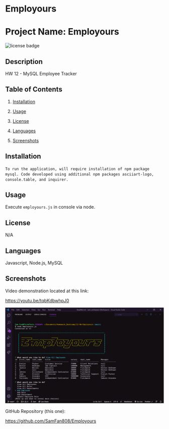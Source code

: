 # Employours

# Project Name: Employours

![license badge](https://img.shields.io/static/v1?label=license&message=none&color=blue)

## Description

HW 12 - MySQL Employee Tracker

## Table of Contents

1. [Installation](#installation)

2. [Usage](#usage)

3. [License](#license)

4. [Languages](#languages)

5. [Screenshots](#screenshots)

## Installation

`To run the application, will require installation of npm package mysql. Code developed using additional npm packages asciiart-logo, console.table, and inquirer.`

## Usage

Execute `employours.js` in console via node.

## License

N/A

## Languages

Javascript, Node.js, MySQL

## Screenshots

Video demonstration located at this link:

https://youtu.be/tqbKdbwhpJ0

<img src="./images/Screenshot_hw_12-1.png">

GitHub Repository (this one):

https://github.com/SamFan808/Employours
